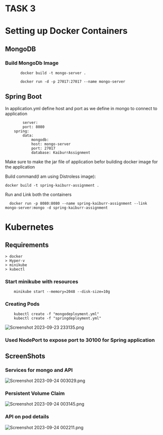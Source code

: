 # TASK 3
# Setting up Docker Containers

## MongoDB
    
### Build MongoDb Image
``` 
       docker build -t mongo-server .
```
```    
       docker run -d -p 27017:27017 --name mongo-server     
```

## Spring Boot
In application.yml define host and port as we define in mongo to connect to application
		
            server:
  			port: 8080
		spring:
  			data:
                mongodb:
                host: mongo-server
                port: 27017
                database: KaiburrAssignment

Make sure to make the jar file of application befor building docker image for the application
    
Build command(I am using Distroless image):

```
docker build -t spring-kaiburr-assignment . 
```
	
Run and Link both the containers

``` Command
  docker run -p 8080:8080 --name spring-kaiburr-assignment --link mongo-server:mongo -d spring-kaiburr-assignment
```

# Kubernetes

## Requirements

    > docker
    > Hyper-v
    > minikube
    > kubectl

### Start minikube with resources

```
    minikube start --memory=2048 --disk-size=10g
```

### Creating Pods

```
    kubectl create -f "mongodeployment.yml"
    kubectl create -f "springdeployment.yml"
```
![Screenshot 2023-09-23 233135.png](..%2FScreenshots%2FScreenshot%202023-09-23%20233135.png)
### Used NodePort to expose port to 30100 for Spring application

## ScreenShots

### Services for mongo and API

![Screenshot 2023-09-24 003029.png](..%2FScreenShots%2FScreenshot%202023-09-24%20003029.png)
### Persistent Volume Claim 

![Screenshot 2023-09-24 003145.png](..%2FScreenShots%2FScreenshot%202023-09-24%20003145.png)

### API on pod details

![Screenshot 2023-09-24 002211.png](..%2FScreenShots%2FScreenshot%202023-09-24%20002211.png)

